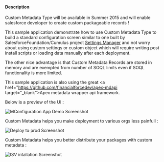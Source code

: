 #### Description

Custom Metadata Type will be available in Summer 2015 and will enable salesforce developer to create custom packageable records !

This sample application demonstrate how to use Custom Metadata Type to build a standard configuration screen similar to one built by SalesforceFoundation/Cumulus project  <a href="https://github.com/SalesforceFoundation/Cumulus/blob/dev/src/pages/STG_SettingsManager.page" target="_blank">Settings Manager</a>  and not worry about using custom settings or custom object which will require writing post install scripts or loading data manually after each deployment. 

The other nice advantage is that Custom Metadata Records are stored in memory and are exempted from number of SOQL limits even if SOQL functionality is more limited.

This sample application is also using the great <a href="https://github.com/financialforcedev/apex-mdapi target="_blank">Apex metadata wrapper api</a> framework.

Below is a preview of the UI :

![MConfiguration App Demo Screenshot](https://github.com/jbpringuey/SFDCConfig/blob/master/images/Configuration.png)

Custom Metadata helps you make deployment to various orgs less painfull :

![Deploy to prod Screenshot](https://github.com/jbpringuey/SFDCConfig/blob/master/images/DeployToProd.png)

Custom Metadata helps you better distribute your packages with custom metadata :

![ISV intallation Screenshot](https://github.com/jbpringuey/SFDCConfig/blob/master/images/ISVInstallation.png)

